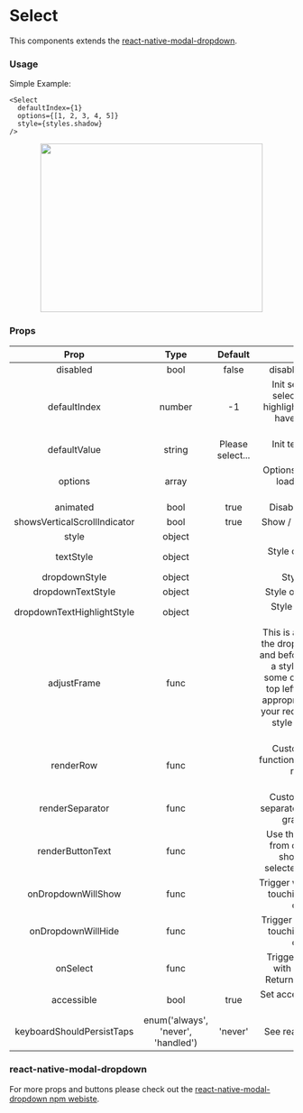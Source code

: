 # Select

This components extends the [react-native-modal-dropdown](https://www.npmjs.com/package/react-native-modal-dropdown).

### Usage

Simple Example:
```
<Select
  defaultIndex={1}
  options={[1, 2, 3, 4, 5]}
  style={styles.shadow}
/>
```
<p align="center">
  <img src="https://raw.githubusercontent.com/creativetimofficial/public-assets/master/argon-pro-react-native/select.png" width="394px" height="299px">
</p>

### Props

|             Prop             |                Type                |      Default     |                                                                                                                                                              Description                                                                                                                                                             |
|:----------------------------:|:----------------------------------:|:----------------:|:------------------------------------------------------------------------------------------------------------------------------------------------------------------------------------------------------------------------------------------------------------------------------------------------------------------------------------:|
|           disabled           |                bool                |       false      |                                                                                                                                                    disable / enable the component.                                                                                                                                                   |
|         defaultIndex         |               number               |        -1        |                                                                                        Init selected index. -1: None is selected. This only change the highlight of the dropdown row, you have to give a defaultValue to change the init text.                                                                                       |
|         defaultValue         |               string               | Please select... |                                                                                                                                           Init text of the button. Invalid in wrapper mode.                                                                                                                                          |
|            options           |                array               |                  |                                                                                                                           Options. The dropdown will show a loading indicator if options is null/undefined.                                                                                                                          |
|           animated           |                bool                |       true       |                                                                                                                                                   Disable / enable fade animation.                                                                                                                                                   |
| showsVerticalScrollIndicator |                bool                |       true       |                                                                                                                                                Show / hide vertical scroll indicator.                                                                                                                                                |
|             style            |               object               |                  |                                                                                                                                                         Style of the button.                                                                                                                                                         |
|           textStyle          |               object               |                  |                                                                                                                                          Style of the button text. Invalid in wrapper mode.                                                                                                                                          |
|         dropdownStyle        |               object               |                  |                                                                                                                                                      Style of the dropdown list.                                                                                                                                                     |
|       dropdownTextStyle      |               object               |                  |                                                                                                                                                  Style of the dropdown option text.                                                                                                                                                  |
|  dropdownTextHighlightStyle  |               object               |                  |                                                                                                                                              Style of the dropdown selected option text.                                                                                                                                             |
|          adjustFrame         |                func                |                  | This is a callback after the frame of the dropdown have been calculated and before showing. You will receive a style object as argument with some of the props like widthheight top left and right. Change them to appropriate values that accord with your requirement and make the new style as the return value of this function. |
|           renderRow          |                func                |                  |                                                                                                              Customize render option rows: function(option,index,isSelected)Will render a default row if null/undefined.                                                                                                             |
|        renderSeparator       |                func                |                  |                                                                                                                  Customize render dropdown list separators. Will render a default thin gray line if null/undefined.                                                                                                                  |
|       renderButtonText       |                func                |                  |                                                                                                 Use this to extract and return text from option object. This text will show on button after option selected. Invalid in wrapper mode.                                                                                                |
|      onDropdownWillShow      |                func                |                  |                                                                                                                      Trigger when dropdown will show by touching the button. Return false can cancel the event.                                                                                                                      |
|      onDropdownWillHide      |                func                |                  |                                                                                                                      Trigger when dropdown will hide by touching the button. Return false can cancel the event.                                                                                                                      |
|           onSelect           |                func                |                  |                                                                                                                   Trigger when option row touched with selected index and value. Return false can cancel the event.                                                                                                                  |
|          accessible          |                bool                |       true       |                                                                                                                                         Set accessibility of dropdown modal and dropdown rows                                                                                                                                        |
|   keyboardShouldPersistTaps  | enum('always', 'never', 'handled') |      'never'     |                                                                                                                                                   See react-native ScrollView props                                                                                                                                                  |

### react-native-modal-dropdown
For more props and buttons please check out the [react-native-modal-dropdown npm webiste](https://www.npmjs.com/package/react-native-modal-dropdown).
